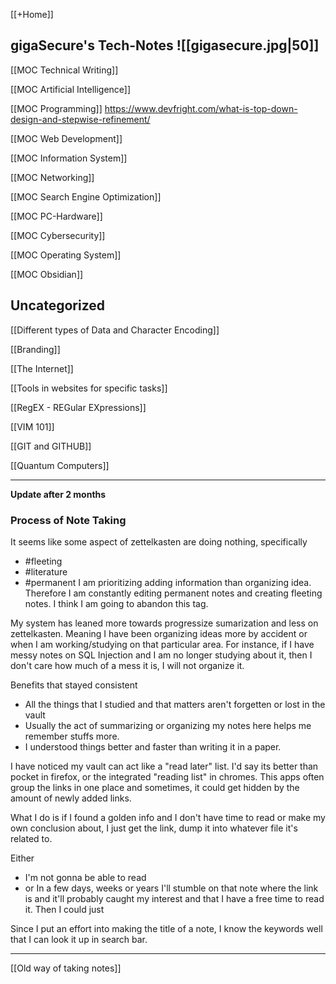 [[+Home]]
## gigaSecure's Tech-Notes ![[gigasecure.jpg|50]]


[[MOC Technical Writing]]


[[MOC Artificial Intelligence]]


[[MOC Programming]]
https://www.devfright.com/what-is-top-down-design-and-stepwise-refinement/


[[MOC Web Development]]


[[MOC Information System]]


[[MOC Networking]]


[[MOC Search Engine Optimization]]


[[MOC PC-Hardware]]


[[MOC Cybersecurity]]


[[MOC Operating System]]


[[MOC Obsidian]]




## Uncategorized

[[Different types of Data and Character Encoding]]


[[Branding]]


[[The Internet]]


[[Tools in websites for specific tasks]]


[[RegEX - REGular EXpressions]]


[[VIM 101]]


[[GIT and GITHUB]]


[[Quantum Computers]]







----
**Update after 2 months**
### Process of Note Taking

It seems like some aspect of zettelkasten are doing nothing, specifically 
- #fleeting 
- #literature 
- #permanent 
I am prioritizing adding information than organizing idea. Therefore I am constantly editing permanent notes and creating fleeting notes. I think I am going to abandon this tag.

My system has leaned more towards progressize sumarization and less on zettelkasten. Meaning I have been organizing ideas more by accident or when I am working/studying on that particular area. 
For instance, if I have messy notes on SQL Injection and I am no longer studying about it, then I don't care how much of a mess it is, I will not organize it.

Benefits that stayed consistent
- All the things that I studied and that matters aren't forgetten or lost in the vault
- Usually the act of summarizing or organizing my notes here helps me remember stuffs more. 
- I understood things better and faster than writing it in a paper.


I have noticed my vault can act like a "read later" list. I'd say its better than pocket in firefox, or the integrated "reading list" in chromes. This apps often group the links in one place and sometimes, it could get hidden by the amount of newly added links. 

What I do is if I found a golden info and I don't have time to read or make my own conclusion about, I just get the link, dump it into whatever file it's related to. 

Either 
- I'm not gonna be able to read 
-  or In a few days, weeks or years I'll stumble on that note where the link is and it'll probably caught my interest and that I have a free time to read it. Then I could just 


Since I put an effort into making the title of a note, I know the keywords well that I can look it up in search bar. 









---
[[Old way of taking notes]]


